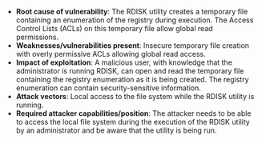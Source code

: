 - **Root cause of vulnerability**: The RDISK utility creates a temporary file containing an enumeration of the registry during execution. The Access Control Lists (ACLs) on this temporary file allow global read permissions.
- **Weaknesses/vulnerabilities present**: Insecure temporary file creation with overly permissive ACLs allowing global read access.
- **Impact of exploitation**: A malicious user, with knowledge that the administrator is running RDISK, can open and read the temporary file containing the registry enumeration as it is being created. The registry enumeration can contain security-sensitive information.
- **Attack vectors**: Local access to the file system while the RDISK utility is running.
- **Required attacker capabilities/position**: The attacker needs to be able to access the local file system during the execution of the RDISK utility by an administrator and be aware that the utility is being run.